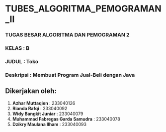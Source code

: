 # TUBES_ALGORITMA_PEMOGRAMAN_II
### TUGAS BESAR ALGORITMA DAN PEMOGRAMAN 2
### KELAS : B
### JUDUL : Toko
### Deskripsi : Membuat Program Jual-Beli dengan Java
## Dikerjakan oleh:
1. **Azhar Muttaqien** : 233040126
2. **Rianda Rafqi** : 233040092
3. **Widy Bangkit Juniar** : 233040079
4. **Muhammad Fabregas Garda Samudra** : 233040078
5. **Dzikry Maulana Ilham** : 233040093
###
